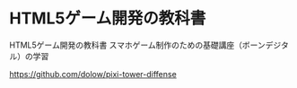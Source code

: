# HTML5ゲーム開発の教科書 
HTML5ゲーム開発の教科書 スマホゲーム制作のための基礎講座（ボーンデジタル）の学習

https://github.com/dolow/pixi-tower-diffense
